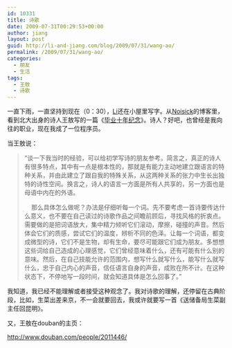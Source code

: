 ```yaml
---
id: 10331
title: 诗歌
date: 2009-07-31T00:29:53+00:00
author: jiang
layout: post
guid: http://li-and-jiang.com/blog/2009/07/31/wang-ao/
permalink: /2009/07/31/wang-ao/
categories:
  - 朋友
  - 生活
tags:
  - 王敖
  - 诗歌
---
```

一直下雨，一直坚持到现在（0：30），<a href="http://li-and-jiang.com/blog/author/li/" target="_blank">Li</a>还在小屋里写字。从<a href="http://noisick.spaces.live.com/Blog/cns!B64FA8B23570CF2B!1334.entry" target="_blank">Noisick</a>的博客里，看到北大出身的诗人王敖写的一篇《<a href="http://www.douban.com/note/35248917/" target="_blank">毕业十年纪念</a>》。诗人？好吧，也曾经是我向往的职业，现在我成了一位程序员。

当王敖说：

> “谈一下我当时的经验，可以给初学写诗的朋友参考。简言之，真正的诗人有很多特点，其中有一点是根本性的，那就是有能力主动地建立跟语言的特种关系，并由此建立了跟自我的特殊关系，从这两种关系的张力中生长出独特的诗性空间。换言之，诗人的语言一方面是所有人共享的，另一方面也是母语中内在的外语。 
> 
> &#160;&#160;&#160; 那么具体怎么做呢？办法是仔细听每一个词。先不要考虑一首诗要传达什么意义，也不要在自己读过的诗歌作品之间瞻前顾后，寻找风格的折衷点。需要做的是把词语放大，集中精力倾听它们滚动，摩擦，碰撞的声音。然后体会它们的质感，尝试它们的温度，辨析不同的色泽。让每一个词语，都变成微型的诗，它们不是生物，却有生命，要尽可能跟它们成为朋友。多想想这些词给自己造成的心理感觉，它们曾经意味着什么，还有可能有什么别的意味。然后，在自己技能允许的范围内，想写什么就写什么，能写什么就写什么，忠于自己内心的声音，信任语言自身的声音，成败在所不计。在这种状态下，不停地写一段时间，就会知道具体是怎么回事了。”

我知道，我已经不能理解或者接受这种观念了。我对诗歌的理解，还停留在古典阶段，比如，生菜出差来京，不一会就要回去，我或许就要写一首《送储备局生菜副主任回昆明》。

又，王敖在douban的主页：

<http://www.douban.com/people/2011446/>